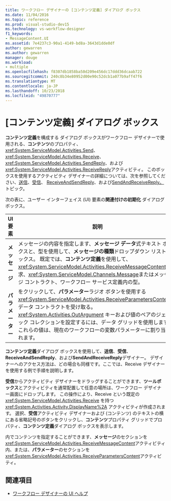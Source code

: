 ```yaml
---
title: ワークフロー デザイナーの [コンテンツ定義] ダイアログ ボックス
ms.date: 11/04/2016
ms.topic: reference
ms.prod: visual-studio-dev15
ms.technology: vs-workflow-designer
f1_keywords:
- MessageContent.UI
ms.assetid: 7e4237c3-90a1-4149-bd8a-3643d1dde0df
author: gewarren
ms.author: gewarren
manager: douge
ms.workload:
- multiple
ms.openlocfilehash: f8307db1858ba50d209e456dc17ddd36dcaab722
ms.sourcegitcommit: 240c8b34e80952d00e90c52dcb1a077b9aff47f6
ms.translationtype: MT
ms.contentlocale: ja-JP
ms.lasthandoff: 10/23/2018
ms.locfileid: "49870777"
---
```

# <a name="content-definition-dialog-box"></a>[コンテンツ定義] ダイアログ ボックス

**コンテンツ定義**を構成する ダイアログ ボックスがワークフロー デザイナーで使用される、**コンテンツ**のプロパティ、 <xref:System.ServiceModel.Activities.Send>、 <xref:System.ServiceModel.Activities.Receive>、 <xref:System.ServiceModel.Activities.SendReply>、および<xref:System.ServiceModel.Activities.ReceiveReply>アクティビティ。 このボックスを使用するアクティビティ デザイナーの詳細については、次を参照してください、[送信](../workflow-designer/send-activity-designer.md)、[受信](../workflow-designer/receive-activity-designer.md)、 [ReceiveAndSendReply](../workflow-designer/receiveandsendreply-template-designer.md)、および[SendAndReceiveReply。](../workflow-designer/sendandreceivereply-template-designer.md)トピック。

次の表に、ユーザー インターフェイス (UI) 要素の**関連付けの初期化** ダイアログ ボックス。

|UI 要素|説明|
|-|-----------------|
|**メッセージ**|メッセージの内容を指定します、**メッセージ データ**式テキスト ボックスと、型を使用して、**メッセージの種類**ドロップダウン リスト ボックス。 既定では、**コンテンツ定義**を使用して、 <xref:System.ServiceModel.Activities.ReceiveMessageContent>、要求、<xref:System.ServiceModel.Channels.Message>またはメッセージ コントラクト、ワークフロー サービス定義内の型。|
|**パラメーター**|をクリックして、**パラメーター**ラジオ ボタンを使用する<xref:System.ServiceModel.Activities.ReceiveParametersContent>、データ コントラクトを受け取る。 <xref:System.Activities.OutArgument> キーおよび値のペアのジェネリック コレクションを設定するには、データ グリッドを使用します。これらの値は、現在のワークフローの変数パラメーターに割り当てられます。|

**コンテンツ定義**ダイアログ ボックスを使用して、**送信**、**受信**、 **ReceiveAndSendReply**、および**SendAndReceiveReply**デザイナー。 デザイナーへのアクセス方法は、どの場合も同様です。ここでは、Receive デザイナーを使用する例で手順を説明します。

**受信**からアクティビティ デザイナーをドラッグすることができます、**ツールボックス**とアクティビティを通常配置して任意の場所は、ワークフロー デザイナー画面にドロップします。 この操作により、Receive という既定の <xref:System.ServiceModel.Activities.Receive> を持つ <xref:System.Activities.Activity.DisplayName%2A> アクティビティが作成されます。 選択、**受信**アクティビティ デザイナーおよび (コンテンツ) のテキストの横にある省略記号のボタンをクリックし、**コンテンツ**プロパティ グリッドでプロパティ、**コンテンツ定義**ダイアログ ボックスを表示します。

内でコンテンツを指定することができます、**メッセージ**のセクションを<xref:System.ServiceModel.Activities.ReceiveMessageContent>アクティビティ内、または、**パラメーター**のセクションを<xref:System.ServiceModel.Activities.ReceiveParametersContent>アクティビティ。

## <a name="see-also"></a>関連項目

- [ワークフロー デザイナーの UI ヘルプ](../workflow-designer/workflow-designer-ui-help.md)